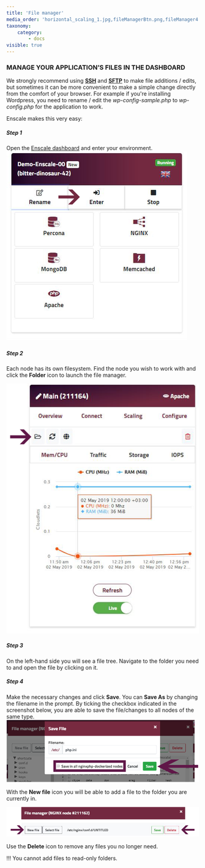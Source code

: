 ```yaml
---
title: 'File manager'
media_order: 'horizontal_scaling_1.jpg,fileManagerBtn.png,fileManager4.png,file manager module.png'
taxonomy:
    category:
        - docs
visible: true
---
```


### MANAGE YOUR APPLICATION’S FILES IN THE DASHBOARD

We strongly recommend using **[SSH](/access/access-via-ssh)** and **[SFTP](/access/access-via-sftp)** to make file additions / edits, but sometimes it can be more convenient to make a simple change directly from the comfort of your browser. For example if you're installing Wordpress, you need to rename / edit the _wp-config-sample.php_ to _wp-config.php_ for the application to work.

Enscale makes this very easy:

##### Step 1
Open the [Enscale dashboard](https://dashboard.enscale.com) and enter your environment.
![](horizontal_scaling_1.jpg)

##### Step 2

Each node has its own filesystem. Find the node you wish to work with and click the **Folder** icon to launch the file manager.

![](fileManagerBtn.png)

##### Step 3

On the left-hand side you will see a file tree. Navigate to the folder you need to and open the file by clicking on it.

##### Step 4

Make the necessary changes and click **Save**. You can **Save As** by changing the filename in the prompt. By ticking the checkbox indicated in the screenshot below, you are able to save the file/changes to all nodes of the same type.
![](file%20manager%20module.png)

With the **New file** icon you will be able to add a file to the folder you are currently in.

![](fileManager4.png)

Use the **Delete** icon to remove any files you no longer need.

!!! You cannot add files to read-only folders.